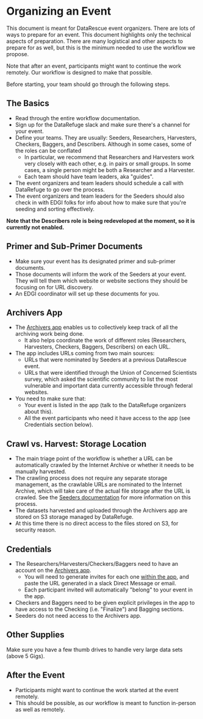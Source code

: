 # Organizing an Event

This document is meant for DataRescue event organizers. There are lots of ways to prepare for an event. This document highlights only the technical aspects of preparation. There are many logistical and other aspects to prepare for as well, but this is the minimum needed to use the workflow we propose.

Note that after an event, participants might want to continue the work remotely. Our workflow is designed to make that possible.

Before starting, your team should go through the following steps.

## The Basics

- Read through the entire workflow documentation.
- Sign up for the DataRefuge slack and make sure there's a channel for your event.
- Define your teams. They are usually: Seeders, Researchers, Harvesters, Checkers, Baggers, and Describers. Although in some cases, some of the roles can be conflated
    - In particular, we recommend that Researchers and Harvesters work very closely with each other, e.g. in pairs or small groups. In some cases, a single person might be both a Researcher and a Harvester.
    - Each team should have team leaders, aka "guides".
- The event organizers and team leaders should schedule a call with DataRefuge to go over the process.
- The event organizers and team leaders for the Seeders should also check in with EDGI folks for info about how to make sure that you're seeding and sorting effectively.

**Note that the Describers role is being redeveloped at the moment, so it is currently not enabled.**

## Primer and Sub-Primer Documents

- Make sure your event has its designated primer and sub-primer documents.
- Those documents will inform the work of the Seeders at your event. They will tell them which website or website sections they should be focusing on for URL discovery.
- An EDGI coordinator will set up these documents for you.

## Archivers App

- The [Archivers app](http://www.archivers.space/) enables us to collectively keep track of all the archiving work being done.
    - It also helps coordinate the work of different roles (Researchers, Harvesters, Checkers, Baggers, Describers) on each URL.
- The app includes URLs coming from two main sources:
    - URLs that were nominated by Seeders at a previous DataRescue event.
    - URLs that were identified through the Union of Concerned Scientists survey, which asked the scientific community to list the most vulnerable and important data currently accessible through federal websites.
- You need to make sure that:
    - Your event is listed in the app (talk to the DataRefuge organizers about this).
    - All the event participants who need it have access to the app (see Credentials section below).

## Crawl vs. Harvest: Storage Location

- The main triage point of the workflow is whether a URL can be automatically crawled by the Internet Archive or whether it needs to be manually harvested.
- The crawling process does not require any separate storage management, as the crawlable URLs are nominated to the Internet Archive, which will take care of the actual file storage after the URL is crawled. See the [Seeders documentation](seeding.md) for more information on this process.
- The datasets harvested and uploaded through the Archivers app are stored on S3 storage managed by DataRefuge.
- At this time there is no direct access to the files stored on S3, for security reason.

<!--## S3 storage
- While the file storage process is streamlined and "invisible" to the event participants, as an organizer you should still make sure that the storage has been set up properly for your event.
- Talk to the DataRefuge organizers about this.-->

<!-- - You need two S3 "buckets" (i.e., directories) for your harvested files.
- The Harvesters will upload the files they harvest to the first bucket ("pre-bag" bucket)
    - In some cases, the Checkers will also upload improved versions of the files to the same pre-bag bucket
    - The Baggers will turn those files into bags and upload the bags to the second bucket ("bag" bucket)
- A DataRefuge coordinator will set up the two S3 buckets for you
    - They will also make sure that the Uploader web applications used by Harvesters, Checkers, and Baggers "knows" about your event and has the name of your event listed as an option.
    - Most uploads to S3 will be done through the web-based Uploader application (http://drp-upload.herokuapp.com/ or http://drp-upload-bagger.herokuapp.com/). This application can handle files up to 5 Gigs.
- One person at the event should be designated as the S3 System Administrator and will have direct access to the S3 buckets for the event. The S3 Sys Admin should be someone with advanced technical skills and will be responsible for 2 things:
    - Upload very large sets (beyond 5 Gigs) through an alternate method (provided by DataRefuge)
    - Keep the buckets cleaned up and organized.
- Note that large files Uploaders need not be coders, but they should have a little experience working in command line, and computers with python 2.7.-->

## Credentials

- The Researchers/Harvesters/Checkers/Baggers need to have an account on the [Archivers app](http://www.archivers.space/).
    - You will need to generate invites for each one [within the app](http://www.archivers.space/invites/new), and paste the URL generated in a slack Direct Message or email.
    - Each participant invited will automatically "belong" to your event in the app.
- Checkers and Baggers need to be given explicit privileges in the app to have access to the Checking (i.e. "Finalize") and Bagging sections.
- Seeders do not need access to the Archivers app.
<!--- The Describers (Ckan/Metadata folks) need **credentials for [ckan](https://www.datarefuge.org/)**. -->
<!--- The S3 System Administrator needs credentials for s3. -->

## Other Supplies

Make sure you have a few thumb drives to handle very large data sets (above 5 Gigs).

## After the Event

- Participants might want to continue the work started at the event remotely.
- This should be possible, as our workflow is meant to function in-person as well as remotely.
